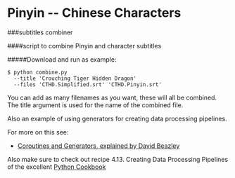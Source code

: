 Pinyin -- Chinese Characters
============================
###subtitles combiner


####script to combine Pinyin and character subtitles

#####Download and run as example:


```
$ python combine.py 
  --title 'Crouching Tiger Hidden Dragon' 
  --files 'CTHD.Simplified.srt' 'CTHD.Pinyin.srt' 
```

You can add as many filenames as you want, these will all be combined. 
The title argument is used for the name of the combined file.

Also an example of using generators for creating data processing pipelines. 

For more on this see: 

* [Coroutines and Generators, explained by David Beazley](http://www.dabeaz.com/coroutines/Coroutines.pdf)

Also make sure to check out recipe 4.13. Creating Data Processing Pipelines of the excellent [Python Cookbook](http://shop.oreilly.com/product/0636920027072.do)